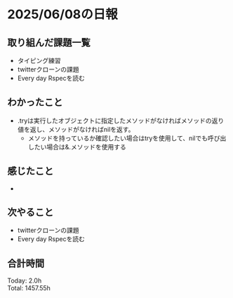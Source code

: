 # 2025/06/08の日報
## 取り組んだ課題一覧
* タイピング練習
* twitterクローンの課題
* Every day Rspecを読む
## わかったこと 
* .tryは実行したオブジェクトに指定したメソッドがなければメソッドの返り値を返し、メソッドがなければnilを返す。
  * メソッドを持っているか確認したい場合はtryを使用して、nilでも呼び出したい場合は&.メソッドを使用する 
## 感じたこと
* 
## 次やること
* twitterクローンの課題
* Every day Rspecを読む
##  合計時間 
Today: 2.0h<br>
Total: 1457.55h
